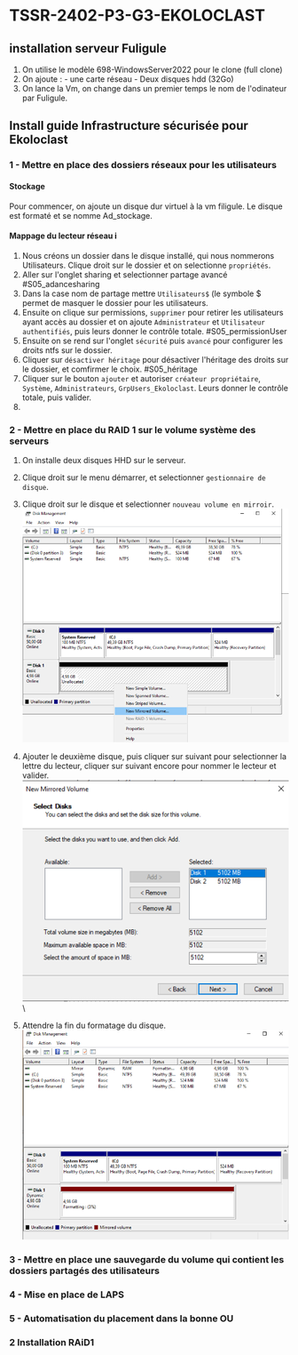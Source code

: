 # TSSR-2402-P3-G3-EKOLOCLAST

## installation serveur Fuligule

1. On utilise le modèle 698-WindowsServer2022 pour le clone (full clone)
2. On ajoute : - une carte réseau
               - Deux disques hdd (32Go)
3. On lance la Vm, on change dans un premier temps le nom de l'odinateur par Fuligule.


## Install guide Infrastructure sécurisée pour Ekoloclast

### 1 - Mettre en place des dossiers réseaux pour les utilisateurs

#### Stockage

Pour commencer, on ajoute un disque dur virtuel à la vm filigule. Le disque est formaté et se nomme Ad_stockage.

#### Mappage du lecteur réseau i

1. Nous créons un dossier dans le disque installé, qui nous nommerons Utilisateurs. Clique droit sur le dossier et on selectionne `propriétés`.
2. Aller sur l'onglet sharing et selectionner  partage avancé
#S05_adancesharing
3. Dans la case nom de partage mettre `Utilisateurs$` (le symbole $ permet de masquer le dossier pour les utilisateurs.
4. Ensuite on clique sur permissions, `supprimer` pour retirer les utilisateurs ayant accès au dossier et on ajoute `Administrateur` et `Utilisateur authentifiés`, puis leurs donner  le contrôle totale.
#S05_permissionUser
5. Ensuite on se rend sur l'onglet `sécurité` puis `avancé` pour configurer les droits ntfs sur le dossier.
6. Cliquer sur `désactiver héritage` pour désactiver l'héritage des droits sur le dossier, et comfirmer le choix.
#S05_héritage
7. Cliquer sur le bouton `ajouter` et autoriser `créateur propriétaire`, `Système`, `Administrateurs`, `GrpUsers_Ekoloclast`. Leurs donner le contrôle totale, puis valider.
8. 

### 2 - Mettre en place du RAID 1 sur le volume système des serveurs

1. On installe deux disques HHD sur le serveur.
2. Clique droit sur le menu démarrer, et selectionner `gestionnaire de disque`.
3. Clique droit sur le disque et selectionner `nouveau volume en mirroir`.\
![](/Ressources/S05_raid1.1.png)
4. Ajouter le deuxième disque, puis cliquer sur suivant pour selectionner la lettre du lecteur, cliquer sur suivant encore pour nommer le lecteur et valider.\
![](/Ressources/S05_raid1.2.png)\

5. Attendre la fin du formatage du disque.\
![](/Ressources/S05_raid1.3.png)

### 3 - Mettre en place une sauvegarde du volume qui contient les dossiers partagés des utilisateurs

### 4 - Mise en place de LAPS

### 5 - Automatisation du placement dans la bonne OU

### 2 Installation RAiD1


